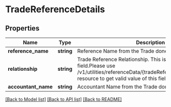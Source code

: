# TradeReferenceDetails

## Properties
Name | Type | Description | Notes
------------ | ------------- | ------------- | -------------
**reference_name** | **string** | Reference Name from the Trade done by the customer. | [optional] 
**relationship** | **string** | Trade Reference Relationship. This is a reference data field.Please use /v1/utilities/referenceData/{tradeReferenceRelationshipGCG} resource to get valid value of this field with description. | [optional] 
**accountant_name** | **string** | Accountant  Name from the Trade done by the customer. | [optional] 

[[Back to Model list]](../../README.md#documentation-for-models) [[Back to API list]](../../README.md#documentation-for-api-endpoints) [[Back to README]](../../README.md)

